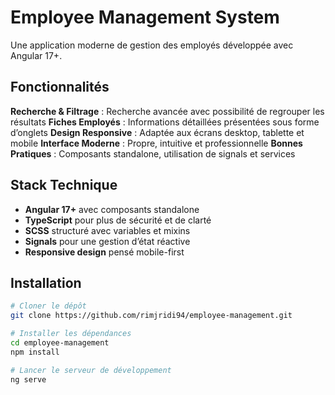 # Employee Management System

Une application moderne de gestion des employés développée avec Angular 17+.

##  Fonctionnalités

 **Recherche & Filtrage** : Recherche avancée avec possibilité de regrouper les résultats
 **Fiches Employés** : Informations détaillées présentées sous forme d’onglets
 **Design Responsive** : Adaptée aux écrans desktop, tablette et mobile
 **Interface Moderne** : Propre, intuitive et professionnelle
 **Bonnes Pratiques** : Composants standalone, utilisation de signals et services

##  Stack Technique

- **Angular 17+** avec composants standalone
- **TypeScript** pour plus de sécurité et de clarté
- **SCSS** structuré avec variables et mixins
- **Signals** pour une gestion d’état réactive
- **Responsive design** pensé mobile-first

##  Installation

```bash
# Cloner le dépôt
git clone https://github.com/rimjridi94/employee-management.git

# Installer les dépendances
cd employee-management
npm install

# Lancer le serveur de développement
ng serve
